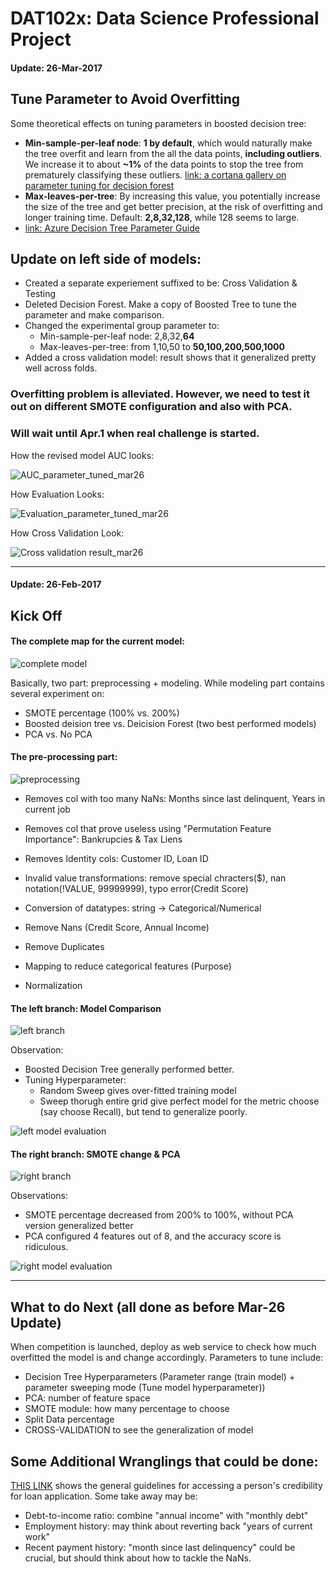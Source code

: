 # DAT102x: Data Science Professional Project
#### Update: 26-Mar-2017
## Tune Parameter to Avoid Overfitting

Some theoretical effects on tuning parameters in boosted decision tree:
* **Min-sample-per-leaf node**: **1 by default**, which would naturally make the tree overfit and learn from the all the data points, **including outliers**. We increase it to about **~1%** of the data points to stop the tree from prematurely classifying these outliers. [link: a cortana gallery on parameter tuning for decision forest](https://gallery.cortanaintelligence.com/Experiment/Evaluating-and-Parameter-Tuning-a-Decision-Tree-Model-1)
* **Max-leaves-per-tree**: By increasing this value, you potentially increase the size of the tree and get better precision, at the risk of overfitting and longer training time. Default: **2,8,32,128**, while 128 seems to large.
* [link: Azure Decision Tree Parameter Guide](https://msdn.microsoft.com/en-us/library/azure/dn906025.aspx)

## Update on left side of models:
* Created a separate experiement suffixed to be: Cross Validation & Testing
* Deleted Decision Forest. Make a copy of Boosted Tree to tune the parameter and make comparison.
* Changed the experimental group parameter to:
	* Min-sample-per-leaf node: 2,8,32,**64**
	* Max-leaves-per-tree: from 1,10,50 to **50,100,200,500,1000**
* Added a cross validation model: result shows that it generalized pretty well across folds.

### Overfitting problem is alleviated. However, we need to test it out on different SMOTE configuration and also with PCA.
### Will wait until Apr.1 when real challenge is started.

How the revised model AUC looks:

![AUC_parameter_tuned_mar26](https://github.com/yang0339/Microsoft-Professional-Program-Learning-Materials/blob/master/Cortana%20Challenge%20Loan%20Credit%202016/screenshots/left_model_evaluation_Validation%26Testing.JPG)

How Evaluation Looks: 

![Evaluation_parameter_tuned_mar26](https://github.com/yang0339/Microsoft-Professional-Program-Learning-Materials/blob/master/Cortana%20Challenge%20Loan%20Credit%202016/screenshots/left_branch_Model_ValidationResult.JPG)

How Cross Validation Look:

![Cross validation result_mar26](https://github.com/yang0339/Microsoft-Professional-Program-Learning-Materials/blob/master/Cortana%20Challenge%20Loan%20Credit%202016/screenshots/left_branch_Model_ValidationResult.JPG)

<hr>

#### Update: 26-Feb-2017
## Kick Off

#### The complete map for the current model:
![complete model](https://github.com/yang0339/Microsoft-Professional-Program-Learning-Materials/blob/master/Cortana%20Challenge%20Loan%20Credit%202016/screenshots/All%20Process%20View.png)

Basically, two part: preprocessing + modeling. While modeling part contains several experiment on:
* SMOTE percentage (100% vs. 200%)
* Boosted deision tree vs. Deicision Forest (two best performed models)
* PCA vs. No PCA

#### The pre-processing part:
![preprocessing](https://github.com/yang0339/Microsoft-Professional-Program-Learning-Materials/blob/master/Cortana%20Challenge%20Loan%20Credit%202016/screenshots/Pre-processing.png)

* Removes col with too many NaNs: Months since last delinquent, Years in current job
* Removes col that prove useless using "Permutation Feature Importance": Bankrupcies & Tax Liens
* Removes Identity cols: Customer ID, Loan ID

* Invalid value transformations: remove special chracters($), nan notation(!VALUE, 99999999), typo error(Credit Score)
* Conversion of datatypes: string -> Categorical/Numerical
* Remove Nans (Credit Score, Annual Income)
* Remove Duplicates
* Mapping to reduce categorical features (Purpose)

* Normalization

#### The left branch: Model Comparison
![left branch](https://github.com/yang0339/Microsoft-Professional-Program-Learning-Materials/blob/master/Cortana%20Challenge%20Loan%20Credit%202016/screenshots/left_branch_Model_Exploration.png)

Observation:
* Boosted Decision Tree generally performed better.
* Tuning Hyperparameter:
  * Random Sweep gives over-fitted training model
  * Sweep thorugh entire grid give perfect model for the metric choose (say choose Recall), but tend to generalize poorly.
  
![left model evaluation](https://github.com/yang0339/Microsoft-Professional-Program-Learning-Materials/blob/master/Cortana%20Challenge%20Loan%20Credit%202016/screenshots/left_model_evaluation.jpg)

#### The right branch: SMOTE change & PCA
![right branch](https://github.com/yang0339/Microsoft-Professional-Program-Learning-Materials/blob/master/Cortana%20Challenge%20Loan%20Credit%202016/screenshots/right_branch_Vary_SMOTE_and_PCA.png)

Observations:
* SMOTE percentage decreased from 200% to 100%, without PCA version generalized better
* PCA configured 4 features out of 8, and the accuracy score is ridiculous.

![right model evaluation](https://github.com/yang0339/Microsoft-Professional-Program-Learning-Materials/blob/master/Cortana%20Challenge%20Loan%20Credit%202016/screenshots/right_model_evaluation.jpg)


<hr>

## What to do Next (all done as before Mar-26 Update)
When competition is launched, deploy as web service to check how much overfitted the model is and change accordingly.
Parameters to tune include:
* Decision Tree Hyperparameters (Parameter range (train model) + parameter sweeping mode (Tune model hyperparameter))
* PCA: number of feature space
* SMOTE module: how many percentage to choose
* Split Data percentage
* CROSS-VALIDATION to see the generalization of model

## Some Additional Wranglings that could be done:
[THIS LINK](http://money.usnews.com/money/personal-finance/articles/2016-03-17/beyond-credit-scores-7-factors-that-affect-a-loan-application) shows the general guidelines for accessing a person's credibility for loan application. Some take away may be:
* Debt-to-income ratio: combine "annual income" with "monthly debt"
* Employment history: may think about reverting back "years of current work"
* Recent payment history: "month since last delinquency" could be crucial, but should think about how to tackle the NaNs.



